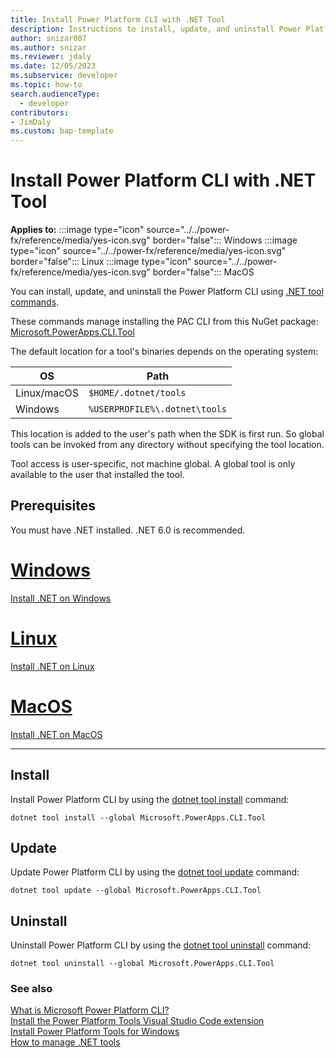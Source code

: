 ```yaml
---
title: Install Power Platform CLI with .NET Tool
description: Instructions to install, update, and uninstall Power Platform CLI with .NET Tool
author: snizar007
ms.author: snizar
ms.reviewer: jdaly
ms.date: 12/05/2023
ms.subservice: developer
ms.topic: how-to
search.audienceType: 
  - developer
contributors:
- JimDaly
ms.custom: bap-template
---
```

# Install Power Platform CLI with .NET Tool

**Applies to:** :::image type="icon" source="../../power-fx/reference/media/yes-icon.svg" border="false"::: Windows :::image type="icon" source="../../power-fx/reference/media/yes-icon.svg" border="false"::: Linux   :::image type="icon" source="../../power-fx/reference/media/yes-icon.svg" border="false"::: MacOS

You can install, update, and uninstall the Power Platform CLI using [.NET tool commands](/dotnet/core/tools/global-tools).

These commands manage installing the PAC CLI from this NuGet package: [Microsoft.PowerApps.CLI.Tool](https://www.nuget.org/packages/Microsoft.PowerApps.CLI.tool)

The default location for a tool's binaries depends on the operating system:

| OS          | Path                          |
|-------------|-------------------------------|
| Linux/macOS | `$HOME/.dotnet/tools`         |
| Windows     | `%USERPROFILE%\.dotnet\tools` |

This location is added to the user's path when the SDK is first run. So global tools can be invoked from any directory without specifying the tool location.

Tool access is user-specific, not machine global. A global tool is only available to the user that installed the tool.

## Prerequisites

You must have .NET installed. .NET 6.0 is recommended.

# [Windows](#tab/windows)

[Install .NET on Windows](/dotnet/core/install/windows)

# [Linux](#tab/linux)

[Install .NET on Linux](/dotnet/core/install/linux)

# [MacOS](#tab/macos)

[Install .NET on MacOS](/dotnet/core/install/macos)

---

## Install

Install Power Platform CLI by using the [dotnet tool install](/dotnet/core/tools/dotnet-tool-install) command:

```dotnetcli
dotnet tool install --global Microsoft.PowerApps.CLI.Tool
```

## Update

Update Power Platform CLI by using the [dotnet tool update](/dotnet/core/tools/dotnet-tool-update) command:

```dotnetcli
dotnet tool update --global Microsoft.PowerApps.CLI.Tool
```

## Uninstall

Uninstall Power Platform CLI by using the [dotnet tool uninstall](/dotnet/core/tools/dotnet-tool-uninstall) command:

```dotnetcli
dotnet tool uninstall --global Microsoft.PowerApps.CLI.Tool
```

### See also

[What is Microsoft Power Platform CLI?](../cli/introduction.md)   
[Install the Power Platform Tools Visual Studio Code extension](install-vs-code-extension.md)   
[Install Power Platform Tools for Windows](install-cli-msi.md)   
[How to manage .NET tools](/dotnet/core/tools/global-tools)
